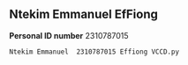 ## Ntekim Emmanuel EfFiong
**Personal ID number** 2310787015
```sh
Ntekim Emmanuel  2310787015 Effiong VCCD.py
```
